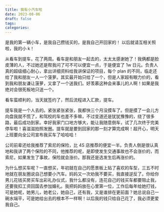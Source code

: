 ```yaml
---
title: 我有小汽车啦
date: 2023-08-06
draft: false
tags: 
categories:
---
```


是我的第一辆小车，是我自己攒钱买的，是我自己开回家的！
以后就请互相关照啦，我的小 k！
<!--more-->
从看车到提车，花了两周。看车是和朋友一起去的，太太太感谢她了！我俩都是脸皮薄的人，不过她还是帮我问了可不可以便宜一点，于是便宜了 1w 日元。负责人真的超级细心耐心，拿出详细资料给我讲保证的项目，每个 plan 的不同，临走还给了我和朋友一人一个菠萝。其实最开始只给了一个，但是人家超有眼力价的，看到我和朋友谦让菠萝，又拿了一个送我们。好羡慕这种会来事儿的人啊！如果是我绝对会很死板地只送一个。

看车蛮顺利的，当天就签约了，然后流程进入汇款，提车。

提车我是一个人去的。紧张紧张紧张，我都快三个月没摸车了。但是摸了一会儿方向盘我就不慌了，和驾校的车也差不多嘛，不过变道还是犹犹豫豫的，绕了很多路，最后成功到家。幸好我家门口地方够大，能让我随意倒车，试了几次终于完美停车啦！喜滋滋拍照发圈。提车就是要到回家的那一刻才算完成啊！超开心，明天上班要向全公司宣布我买车了哈哈哈！

公司前辈还给我推荐了索尼的保险，比 4S 店推荐的便宜一半。负责人倒是很认真地和我讲了两个保险的不同，他推荐的呢，是即使发生交通事故也不会涨价的，而索尼，如果发生了事故，保险就会涨价。那我还是选发生后再涨价的。

为什么想买车呢？一直想买，年初就在自己的愿景板上贴了喜欢的车型，三五不时地就在朋友圈说自己想要小汽车。妈妈又一次劝我不要买，我直接逆反了。你给你男儿花钱买房买车出彩礼办仪式，我什么都没有，连花自己的钱买车都要阻止我，还要我扣工资回国去参加婚礼。我把妈妈放在心里第一位，工作后每年给她打钱，可是她呢，她男儿，她老公，她自己，还有我，又是谁排在更前面？她总说自己一碗水端平，可是她给出去的根本不一样啊！以后我的钱只给自己花了，我必须更爱我自己。


